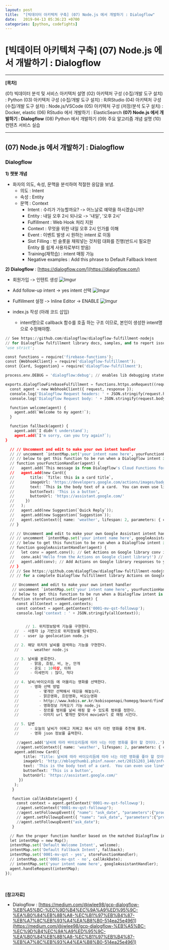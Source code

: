 ```yaml
---
layout: post
title:  "[빅데이터 아키텍처 구축] (07) Node.js 에서 개발하기 : Dialogflow"
date:   2019-04-13 05:36:23 +0700
categories: [python, codefights]
---
```


# [빅데이터 아키텍처 구축] (07) Node.js 에서 개발하기 : Dialogflow

___

__[목차]__

(01) 빅데이터 분석 및 서비스 아키텍처 설명
(02) 아키텍처 구성 (수집/개발 도구 설치) : Python
(03) 아키텍처 구성 (수집/개발 도구 설치) : R/RStudio
(04) 아키텍처 구성 (수집/개발 도구 설치) : Node.js/VSCode
(05) 아키텍처 구성 (저장/분석 도구 설치) : Docker, elastic
(06) RStudio 에서 개발하기 : ElasticSearch
__(07) Node.js 에서 개발하기 : Dialogflow__
(08) Python 에서 개발하기
(09) 주요 알고리즘 개념 설명
(10) 컨텐츠 서비스 실습

___

## (07) Node.js 에서 개발하기 : Dialogflow
### Dialogflow
**1) 챗봇 개념**
- 화자의 의도, 속성, 문맥을 분석하여 적절한 응답을 보냄.
	- 의도 : Intent
	- 속성 : Entity
	- 문맥 : Context
		- Intent : 수리가 가능할까요? -> 어느날로 예약을 하시겠습니까?
		- Entity : 내일 오후 2시 되나요 -> '내일', '오후 2시'
		- Fulfillment : Web Hook 처리 지원
		- Context : 무엇을 위한 내일 오후 2시 인가를 이해
		- Event : 이벤트 발생 시 원하는 intent 로 이동
		- Slot Filling : 빈 슬롯을 채워넣는 것처럼 대화를 진행(반드시 필요한 Entity 를 쉽게 사용자로부터 받음)
		- Training(재학습) : intent 매핑 가능
		- Negative examples : Add this phrase to Default Fallback Intent

**2) Dialogflow** : [https://dialogflow.com/](https://dialogflow.com/)
- 회원가입 -> 인텐트 생성
![Imgur](https://i.imgur.com/9g0nmQY.png)

- Add follow-up intent -> yes intent 선택
![Imgur](https://i.imgur.com/myP4QbA.png)

- Fulfillment 설정 -> Inline Editor -> ENABLE
![Imgur](https://i.imgur.com/kLVnzwg.png)

- index.js 작성 (아래 코드 삽입)
	- intent명으로 callback 함수를 호출 하는 구조 이므로, 본인이 생성한 intent명으로 수정해야함.

```python
// See https://github.com/dialogflow/dialogflow-fulfillment-nodejs
// for Dialogflow fulfillment library docs, samples, and to report issues
'use strict';

const functions = require('firebase-functions');
const {WebhookClient} = require('dialogflow-fulfillment');
const {Card, Suggestion} = require('dialogflow-fulfillment');

process.env.DEBUG = 'dialogflow:debug'; // enables lib debugging statements

exports.dialogflowFirebaseFulfillment = functions.https.onRequest((request, response) => {
  const agent = new WebhookClient({ request, response });
  console.log('Dialogflow Request headers: ' + JSON.stringify(request.headers));
  console.log('Dialogflow Request body: ' + JSON.stringify(request.body));

  function welcome(agent) {
    agent.add(`Welcome to my agent!`);
  }

  function fallback(agent) {
    agent.add(`I didn't understand`);
    agent.add(`I'm sorry, can you try again?`);
}

  // // Uncomment and edit to make your own intent handler
  // // uncomment `intentMap.set('your intent name here', yourFunctionHandler);`
  // // below to get this function to be run when a Dialogflow intent is matched
  // function yourFunctionHandler(agent) {
  //   agent.add(`This message is from Dialogflow's Cloud Functions for Firebase editor!`);
  //   agent.add(new Card({
  //       title: `Title: this is a card title`,
  //       imageUrl: 'https://developers.google.com/actions/images/badges/XPM_BADGING_GoogleAssistant_VER.png',
  //       text: `This is the body text of a card.  You can even use line\n  breaks and emoji! 💁`,
  //       buttonText: 'This is a button',
  //       buttonUrl: 'https://assistant.google.com/'
  //     })
  //   );
  //   agent.add(new Suggestion(`Quick Reply`));
  //   agent.add(new Suggestion(`Suggestion`));
  //   agent.setContext({ name: 'weather', lifespan: 2, parameters: { city: 'Rome' }});
  // }

  // // Uncomment and edit to make your own Google Assistant intent handler
  // // uncomment `intentMap.set('your intent name here', googleAssistantHandler);`
  // // below to get this function to be run when a Dialogflow intent is matched
  // function googleAssistantHandler(agent) {
  //   let conv = agent.conv(); // Get Actions on Google library conv instance
  //   conv.ask('Hello from the Actions on Google client library!') // Use Actions on Google library
  //   agent.add(conv); // Add Actions on Google library responses to your agent's response
  // }
  // // See https://github.com/dialogflow/dialogflow-fulfillment-nodejs/tree/master/samples/actions-on-google
  // // for a complete Dialogflow fulfillment library Actions on Google client library v2 integration sample

   // Uncomment and edit to make your own intent handler
   // uncomment `intentMap.set('your intent name here', yourFunctionHandler);`
   // below to get this function to be run when a Dialogflow intent is matched
   function storeFunctionHandler(agent) {
     const allContext = agent.contexts;
     const context = agent.getContext('0001-mv-qst-followup');
     console.log('context : ' + JSON.stringify(allContext));


         // 1. 위치정보탐색 기능을 구현한다.
    //  - 사용자 ip 기반으로 위치정보를 탐색한다.
    //  - user ip geolocation node.js

    // 2. 해당 위치의 날씨를 검색하는 기능을 구현한다.
    //     - weather node.js

    // 3. 날씨를 분류한다.
    //     - 맑음, 흐림, 비, 눈, 안개
    //     - 온도 : 10이상, 이하
    //     - 미세먼지 : 많다, 적다

    // 4. 날씨/바이오리듬 에 어울리는 영화를 선택한다.
    //     - 영화 선택 방법
    //         - 몇개만 선택해서 태깅을 해놓는다.
    //         - 맑은영화, 흐린영화, 비오는영화
    //         - http://www.kobis.or.kr/kobisopenapi/homepg/board/findTutorial.do
    //         - 영화정보 가져오기 기능 node.js
    //         - 장르를 범위를 날씨 매핑 할 수 있도록 범위를 정한다.
    //         - 이미지 url 몇개만 찾어서 movieUrl 로 매핑 시킨다.

    // 5. 답변
    //     - 오늘의 날씨가 어쩌고 저쩌고 해서 내가 이런 영화를 추천해 줄께.
    //     - 영화 json 정보를 출력한다.

     //agent.add('날씨에 따라 바이오리듬에 따라 너는 이런 영화를 좋아 할 것이다..');
     //agent.setContext({ name: 'weather', lifespan: 2, parameters: { city: 'Rome' }});
	agent.add(new Card({
		title: 'Title: 날씨에 따라 바이오리듬에 따라 너는 이런 영화를 좋아 할 것이다.',
		imageUrl: 'http://mblogthumb1.phinf.naver.net/20151203_140/znfvltm7901_1449100668143GJ8bR_PNG/20151203_084840.png?type=w2',
		text: 'This is the body text of a card.  You can even use line\n  breaks and emoji! 💁',
		buttonText: 'This is a button',
		buttonUrl: 'https://assistant.google.com/'
	  })
	);  
   }

   function callAskDate(agent) {
     const context = agent.getContext('0001-mv-qst-followup');
     //agent.setContext("0001-mv-qst-followup");
     //agent.setFollowupEvent({ "name": "ask_date", "parameters":{"productname": context.parameters.productname}, "languageCode": "ko"} );
     // agent.setFollowupEvent({ "name": "ask_date", "parameters":{"productname": context.parameters.productname}} );
     //agent.setFollowupEvent("ask_date");
   }

  // Run the proper function handler based on the matched Dialogflow intent name
  let intentMap = new Map();
  intentMap.set('Default Welcome Intent', welcome);
  intentMap.set('Default Fallback Intent', fallback);
  intentMap.set('0001-mv-qst - yes', storeFunctionHandler);
  // intentMap.set('0001-mv-qst - no', callAskDate);
  // intentMap.set('your intent name here', googleAssistantHandler);
  agent.handleRequest(intentMap);
});
```
<br/><br/>
**[참고자료]**
- Dialogflow : [https://medium.com/@jwlee98/gcp-dialogflow-%EB%A5%BC-%EC%9D%B4%EC%9A%A9%ED%95%9C-%EA%B0%84%EB%8B%A8-%EC%B1%97%EB%B4%87-%EB%A7%8C%EB%93%A4%EA%B8%B0-514ea25e4961](https://medium.com/@jwlee98/gcp-dialogflow-%EB%A5%BC-%EC%9D%B4%EC%9A%A9%ED%95%9C-%EA%B0%84%EB%8B%A8-%EC%B1%97%EB%B4%87-%EB%A7%8C%EB%93%A4%EA%B8%B0-514ea25e4961)

